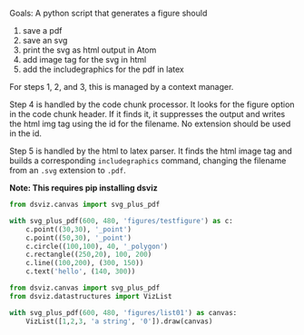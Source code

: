 Goals:
A python script that generates a figure should
1. save a pdf
2. save an svg
3. print the svg as html output in Atom
4. add image tag for the svg in html
5. add the includegraphics for the pdf in latex

For steps 1, 2, and 3, this is managed by a context manager.

Step 4 is handled by the code chunk processor.
It looks for the figure option in the code chunk header.
If it finds it, it suppresses the output and writes the html img tag using the id for the filename.
No extension should be used in the id.

Step 5 is handled by the html to latex parser.
It finds the html image tag and builds a corresponding `includegraphics` command, changing the filename from an `.svg` extension to `.pdf`.

**Note: This requires pip installing dsviz**

```python {cmd figure id="figures.testfigure" output="html"}
from dsviz.canvas import svg_plus_pdf

with svg_plus_pdf(600, 480, 'figures/testfigure') as c:
    c.point((30,30), '_point')
    c.point((50,30), '_point')
    c.circle((100,100), 40, '_polygon')
    c.rectangle((250,20), 100, 200)
    c.line((100,200), (300, 150))
    c.text('hello', (140, 300))

```

```python {cmd figure id="figures.list01" output="html"}
from dsviz.canvas import svg_plus_pdf
from dsviz.datastructures import VizList

with svg_plus_pdf(600, 480, 'figures/list01') as canvas:
    VizList([1,2,3, 'a string', '0']).draw(canvas)

```
